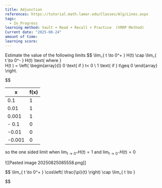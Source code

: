 ```yaml
---
title: Adjunction
references: https://tutorial.math.lamar.edu/Classes/Alg/Lines.aspx
tags:
  - In_Progress
learning method: Vault + Read + Recall + Practice  (VRRP Method)
Current date: "2025-08-24"
amount of time: 
learning score:
---
```

Estimate the value of the following limits 
$$
\lim_{ t \to 0^+ }    H(t)  \cap  \lim_{ t \to  0^- }  H(t)  \text{ where }   
H(t )  = \left\{ \begin{array}{l} 0 \text{  if } t< 0    \\
1  \text{ if } t\geq   0 
 \end{array}  \right. 

$$



| x      | f(x) |
| ------ | ---- |
| 0.1    | 1    |
| 0.01   | 1    |
| 0.001  | 1    |
| - 0.1  | 0    |
| -0.01  | 0    |
| -0.001 | 0    |
so the one sided limit when  $\lim_{ t \to 0^+ }    H(t)=1$  and $\lim_{ t \to  0^- }  H(t)=0$ 



![[Pasted image 20250825085558.png]]




$$
\lim_{ t \to 0^+ }   \cos\left( \frac{\pi}{t} \right)   \cap  \lim_{ t \to  } 

$$

